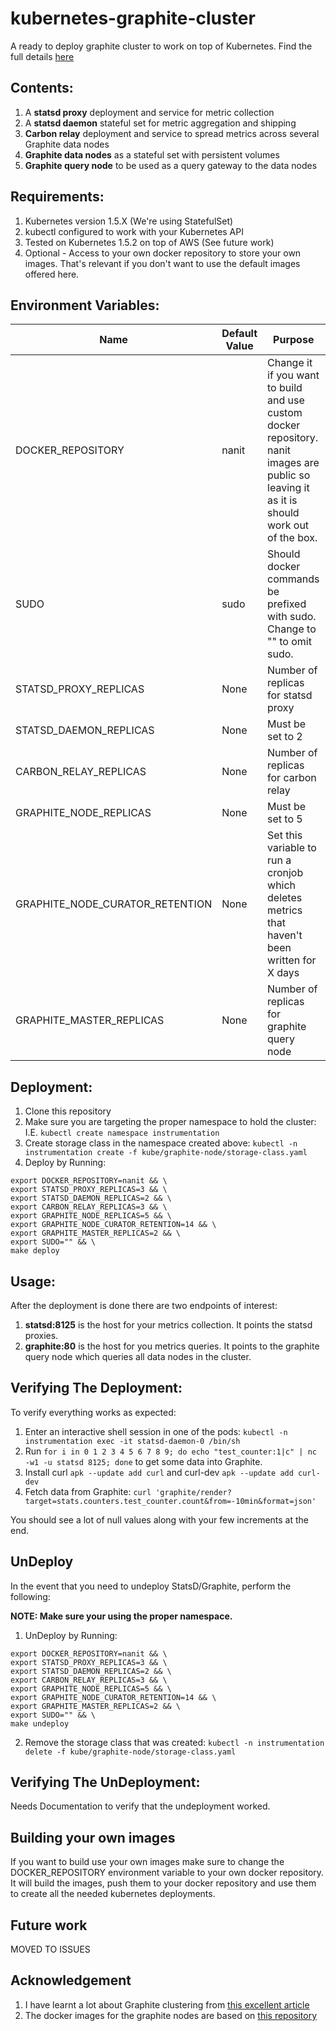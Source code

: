 # kubernetes-graphite-cluster

A ready to deploy graphite cluster to work on top of Kubernetes.
Find the full details [here](https://medium.com/@erezrabih/creating-a-graphite-cluster-on-kubernetes-6b402a8a7438#.yyaz16gzq)

## Contents:
1. A **statsd proxy** deployment and service for metric collection
2. A **statsd daemon** stateful set for metric aggregation and shipping
2. **Carbon relay** deployment and service to spread metrics across several Graphite data nodes
3. **Graphite data nodes** as a stateful set with persistent volumes
4. **Graphite query node** to be used as a query gateway to the data nodes

## Requirements:
1. Kubernetes version 1.5.X (We're using StatefulSet)
2. kubectl configured to work with your Kubernetes API
3. Tested on Kubernetes 1.5.2 on top of AWS (See future work)
4. Optional - Access to your own docker repository to store your own images. That's relevant if you don't want to use the default images offered here.

## Environment Variables:
| Name                            | Default Value | Purpose                                                                                                                                     | Can be changed? |
|---------------------------------|---------------|---------------------------------------------------------------------------------------------------------------------------------------------|-----------------|
| DOCKER_REPOSITORY               | nanit         | Change it if you want to build and use custom docker repository. nanit images are public so leaving it as it is should work out of the box. | Yes             |
| SUDO                            | sudo          | Should docker commands be prefixed with sudo. Change to "" to omit sudo.                                                                    | Yes             |
| STATSD_PROXY_REPLICAS           | None          | Number of replicas for statsd proxy                                                                                                         | Yes             |
| STATSD_DAEMON_REPLICAS          | None          | Must be set to 2                                                                                                                            | No              |
| CARBON_RELAY_REPLICAS           | None          | Number of replicas for carbon relay                                                                                                         | Yes             |
| GRAPHITE_NODE_REPLICAS          | None          | Must be set to 5                                                                                                                            | No              |
| GRAPHITE_NODE_CURATOR_RETENTION | None          | Set this variable to run a cronjob which deletes metrics that haven't been written for X days                                               | Yes             |
| GRAPHITE_MASTER_REPLICAS        | None          | Number of replicas for graphite query node                                                                                                  | Yes             |

## Deployment:
1. Clone this repository
2. Make sure you are targeting the proper namespace to hold the cluster: I.E. `kubectl create namespace instrumentation`
3. Create storage class in the namespace created above: `kubectl -n instrumentation create -f kube/graphite-node/storage-class.yaml`
4. Deploy by Running:
```
export DOCKER_REPOSITORY=nanit && \
export STATSD_PROXY_REPLICAS=3 && \
export STATSD_DAEMON_REPLICAS=2 && \
export CARBON_RELAY_REPLICAS=3 && \
export GRAPHITE_NODE_REPLICAS=5 && \
export GRAPHITE_NODE_CURATOR_RETENTION=14 && \
export GRAPHITE_MASTER_REPLICAS=2 && \
export SUDO="" && \
make deploy
```

## Usage:
After the deployment is done there are two endpoints of interest:

1. **statsd:8125** is the host for your metrics collection. It points the statsd proxies.
2. **graphite:80** is the host for you metrics queries. It points to the graphite query node which queries all data nodes in the cluster.


## Verifying The Deployment:
To verify everything works as expected:

1. Enter an interactive shell session in one of the pods: `kubectl -n instrumentation exec -it statsd-daemon-0 /bin/sh`
2. Run `for i in 0 1 2 3 4 5 6 7 8 9; do echo "test_counter:1|c" | nc -w1 -u statsd 8125; done` to get some data into Graphite.
3. Install curl `apk --update add curl` and curl-dev `apk --update add curl-dev`
4. Fetch data from Graphite: `curl 'graphite/render?target=stats.counters.test_counter.count&from=-10min&format=json'`

You should see a lot of null values along with your few increments at the end.


## UnDeploy

In the event that you need to undeploy StatsD/Graphite, perform the following:

**NOTE: Make sure your using the proper namespace.**

1. UnDeploy by Running:
```
export DOCKER_REPOSITORY=nanit && \
export STATSD_PROXY_REPLICAS=3 && \
export STATSD_DAEMON_REPLICAS=2 && \
export CARBON_RELAY_REPLICAS=3 && \
export GRAPHITE_NODE_REPLICAS=5 && \
export GRAPHITE_NODE_CURATOR_RETENTION=14 && \
export GRAPHITE_MASTER_REPLICAS=2 && \
export SUDO="" && \
make undeploy
```
2. Remove the storage class that was created: `kubectl -n instrumentation delete -f kube/graphite-node/storage-class.yaml`


## Verifying The UnDeployment:

Needs Documentation to verify that the undeployment worked.


## Building your own images
If you want to build use your own images make sure to change the DOCKER_REPOSITORY environment variable to your own docker repository.
It will build the images, push them to your docker repository and use them to create all the needed kubernetes deployments.

## Future work

MOVED TO ISSUES

## Acknowledgement

1. I have learnt a lot about Graphite clustering from [this excellent article](https://grey-boundary.io/the-architecture-of-clustering-graphite)
2. The docker images for the graphite nodes are based on [this repository](https://github.com/nickstenning/docker-graphite)

